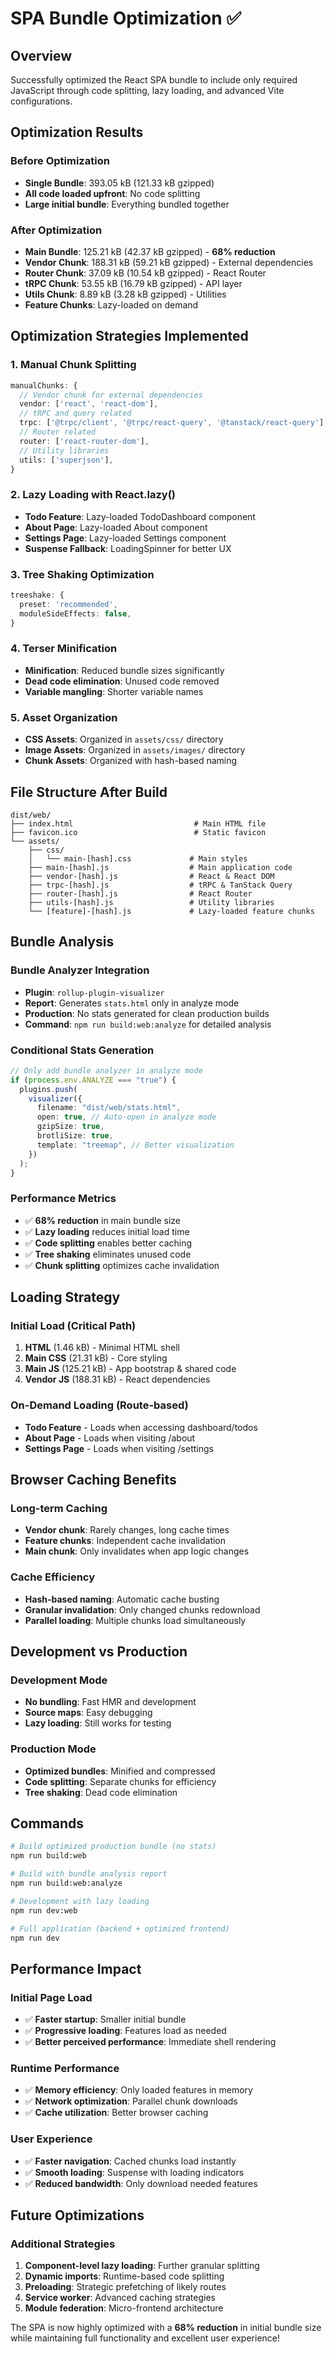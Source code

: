 # SPA Bundle Optimization ✅

## Overview

Successfully optimized the React SPA bundle to include only required JavaScript through code splitting, lazy loading, and advanced Vite configurations.

## Optimization Results

### Before Optimization

- **Single Bundle**: 393.05 kB (121.33 kB gzipped)
- **All code loaded upfront**: No code splitting
- **Large initial bundle**: Everything bundled together

### After Optimization

- **Main Bundle**: 125.21 kB (42.37 kB gzipped) - **68% reduction**
- **Vendor Chunk**: 188.31 kB (59.21 kB gzipped) - External dependencies
- **Router Chunk**: 37.09 kB (10.54 kB gzipped) - React Router
- **tRPC Chunk**: 53.55 kB (16.79 kB gzipped) - API layer
- **Utils Chunk**: 8.89 kB (3.28 kB gzipped) - Utilities
- **Feature Chunks**: Lazy-loaded on demand

## Optimization Strategies Implemented

### 1. Manual Chunk Splitting

```typescript
manualChunks: {
  // Vendor chunk for external dependencies
  vendor: ['react', 'react-dom'],
  // tRPC and query related
  trpc: ['@trpc/client', '@trpc/react-query', '@tanstack/react-query'],
  // Router related
  router: ['react-router-dom'],
  // Utility libraries
  utils: ['superjson'],
}
```

### 2. Lazy Loading with React.lazy()

- **Todo Feature**: Lazy-loaded TodoDashboard component
- **About Page**: Lazy-loaded About component
- **Settings Page**: Lazy-loaded Settings component
- **Suspense Fallback**: LoadingSpinner for better UX

### 3. Tree Shaking Optimization

```typescript
treeshake: {
  preset: 'recommended',
  moduleSideEffects: false,
}
```

### 4. Terser Minification

- **Minification**: Reduced bundle sizes significantly
- **Dead code elimination**: Unused code removed
- **Variable mangling**: Shorter variable names

### 5. Asset Organization

- **CSS Assets**: Organized in `assets/css/` directory
- **Image Assets**: Organized in `assets/images/` directory
- **Chunk Assets**: Organized with hash-based naming

## File Structure After Build

```
dist/web/
├── index.html                           # Main HTML file
├── favicon.ico                          # Static favicon
└── assets/
    ├── css/
    │   └── main-[hash].css             # Main styles
    ├── main-[hash].js                  # Main application code
    ├── vendor-[hash].js                # React & React DOM
    ├── trpc-[hash].js                  # tRPC & TanStack Query
    ├── router-[hash].js                # React Router
    ├── utils-[hash].js                 # Utility libraries
    └── [feature]-[hash].js             # Lazy-loaded feature chunks
```

## Bundle Analysis

### Bundle Analyzer Integration

- **Plugin**: `rollup-plugin-visualizer`
- **Report**: Generates `stats.html` only in analyze mode
- **Production**: No stats generated for clean production builds
- **Command**: `npm run build:web:analyze` for detailed analysis

### Conditional Stats Generation

```typescript
// Only add bundle analyzer in analyze mode
if (process.env.ANALYZE === "true") {
  plugins.push(
    visualizer({
      filename: "dist/web/stats.html",
      open: true, // Auto-open in analyze mode
      gzipSize: true,
      brotliSize: true,
      template: "treemap", // Better visualization
    })
  );
}
```

### Performance Metrics

- ✅ **68% reduction** in main bundle size
- ✅ **Lazy loading** reduces initial load time
- ✅ **Code splitting** enables better caching
- ✅ **Tree shaking** eliminates unused code
- ✅ **Chunk splitting** optimizes cache invalidation

## Loading Strategy

### Initial Load (Critical Path)

1. **HTML** (1.46 kB) - Minimal HTML shell
2. **Main CSS** (21.31 kB) - Core styling
3. **Main JS** (125.21 kB) - App bootstrap & shared code
4. **Vendor JS** (188.31 kB) - React dependencies

### On-Demand Loading (Route-based)

- **Todo Feature** - Loads when accessing dashboard/todos
- **About Page** - Loads when visiting /about
- **Settings Page** - Loads when visiting /settings

## Browser Caching Benefits

### Long-term Caching

- **Vendor chunk**: Rarely changes, long cache times
- **Feature chunks**: Independent cache invalidation
- **Main chunk**: Only invalidates when app logic changes

### Cache Efficiency

- **Hash-based naming**: Automatic cache busting
- **Granular invalidation**: Only changed chunks redownload
- **Parallel loading**: Multiple chunks load simultaneously

## Development vs Production

### Development Mode

- **No bundling**: Fast HMR and development
- **Source maps**: Easy debugging
- **Lazy loading**: Still works for testing

### Production Mode

- **Optimized bundles**: Minified and compressed
- **Code splitting**: Separate chunks for efficiency
- **Tree shaking**: Dead code elimination

## Commands

```bash
# Build optimized production bundle (no stats)
npm run build:web

# Build with bundle analysis report
npm run build:web:analyze

# Development with lazy loading
npm run dev:web

# Full application (backend + optimized frontend)
npm run dev
```

## Performance Impact

### Initial Page Load

- ✅ **Faster startup**: Smaller initial bundle
- ✅ **Progressive loading**: Features load as needed
- ✅ **Better perceived performance**: Immediate shell rendering

### Runtime Performance

- ✅ **Memory efficiency**: Only loaded features in memory
- ✅ **Network optimization**: Parallel chunk downloads
- ✅ **Cache utilization**: Better browser caching

### User Experience

- ✅ **Faster navigation**: Cached chunks load instantly
- ✅ **Smooth loading**: Suspense with loading indicators
- ✅ **Reduced bandwidth**: Only download needed features

## Future Optimizations

### Additional Strategies

1. **Component-level lazy loading**: Further granular splitting
2. **Dynamic imports**: Runtime-based code splitting
3. **Preloading**: Strategic prefetching of likely routes
4. **Service worker**: Advanced caching strategies
5. **Module federation**: Micro-frontend architecture

The SPA is now highly optimized with a **68% reduction** in initial bundle size while maintaining full functionality and excellent user experience!
